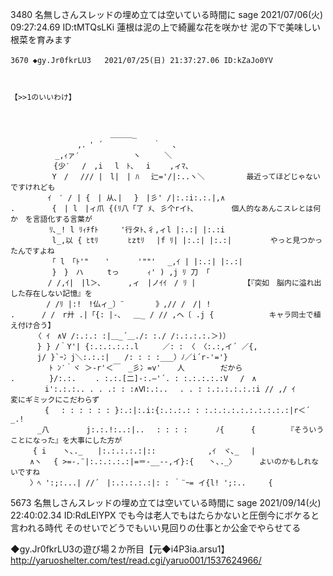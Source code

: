 3480 名無しさんスレッドの埋め立ては空いている時間に sage 2021/07/06(火) 09:27:24.69 ID:tMTQsLKi
蓮根は泥の上で綺麗な花を咲かせ
泥の下で美味しい根菜を育みます


```aa
3670 ◆gy.Jr0fkrLU3   2021/07/25(日) 21:37:27.06 ID:kZaJo0YV



【>>1のいいわけ】



　　　　　　　　 　 　 　 ＿＿＿_
　　　　　　　　　,．' ´　　 　 　 　｀　 、
　　　　　　_,ｨァ′　　　　　 　 ヽ　 　 ＼
　　 　 　 {少′　 /　,i 　l　ﾄ、　 i　　 ,ィﾏ、
　　　　 　Y　/　 /// |　l|　| ﾊ　 辷='/|:..ヽ＼　　　　　 最近ってほどじゃないですけれども
　　　　　ｲ　′ / | {　| 从､|　 }　|彡' /|:.:i:.:.|,∧
.　　　　　{　| l　|ィ爪 {(ﾘ八「了 ﾒ､ 彡个rイﾄ､　　　　　個人的なあんこスレとは何か　を言語化する言葉が
　　　 　 ﾘ､_! l ﾘｨﾁfﾄ　　　'行タﾄ､彳,ィl |:.:| |:.:i
　　　　　 l_,以 { ﾋtﾘ　　　　ﾋztﾘ　 |f ﾘ| |:.:| |:.:|　　　　  やっと見つかったんですよね
　　　　 　「 l　「ﾄ'" 　 ' 　 　 '""'　 _,ｲ | |:.:| |:.:|
　　　　　 }　}　ハ　 　 tっ 　 　 ｨ' ) ,j ﾘ 刀 「
　　　　　/ /,ｲ|　|l＞､　　 　,ィ　|ノｲｲ　/ ﾘ |　 　 　 　 【『突如　脳内に溢れ出した存在しない記憶』を
　 　 　 / /ﾘ |:!　!仏ィ_〕¨ 　 　　》,// /　/| !
.　　　 / /　r廾 .|「{: |-､　 ＿_ / // ,ヘ〔 .j {　　 　 　 　 キャラ同士で植え付け合う】
　 　 〈 ｲ　∧V /:.:.: :|＿_´＿./: :./ /:.:.:.:.＞)）
　　　 } } /｀Y'| {:.:.:.:.:.l　 　 ／: : 〈 〈:.:,イ´ ／{,
　　　 j/ }`ｰ冫j＼:.:.:|　　/: : : :___）ﾉ／i´r‐'='}
　　　 　 ﾄ ﾝ′｀ヾ ＞-r'＜￣　_彡冫=v' 　 人　 　 　 だから
.　　　　 }/:.:. 　　. :.:.[二]-:.―'´. : :.:.:.:.:V　 /　∧
　　　　 i':.:.:.. . . .: : :∧Ⅵ:.:..　 . . : :.:.:.:.:.:i // ,/ ｲ　　　  変にギミックにこだわらず
　　　　 {　 : : : : : : }:.:|:.i:{:.:.:.: : :.:.:.:.:.:.:.:.:.:|r＜´ _.!
　　　 _八　　　　　j:.:.!:..:|..　 : : : : 　 　 ﾉ{　　 　{　　 　 『そういうことになった』を大事にした方が
　　　{ i 　 ヽ､._　　|:.:.:.:.:|:: 　 　 　 　 ,ｲ　ヾ､_　 |
　　 ∧ヽ　 { >=-.¨|:.:.:.:.:|=＝-__--,イ}:{　　丶､._〉　　　 よいのかもしれないですね
　　 〉ﾍ ':;:...| //´　|:.:.:.:.:|: : ｀¨ｰ= イ{l! ';:..　　　{
```

5673 名無しさんスレッドの埋め立ては空いている時間に sage 2021/09/14(火) 22:40:02.34 ID:RdLElYPX
でも今は老人でもはたらかないと圧倒今にボケると言われる時代
そのせいでどうでもいい見回りの仕事とか公金でやらせてる

◆gy.Jr0fkrLU3の遊び場２か所目【元◆i4P3ia.arsu1】
http://yaruoshelter.com/test/read.cgi/yaruo001/1537624966/
